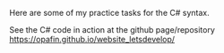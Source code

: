 Here are some of my practice tasks for the C# syntax.

See the C# code in action at the github page/repository https://opafin.github.io/website_letsdevelop/

